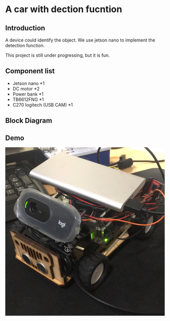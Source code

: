 # A car with dection fucntion

## Introduction

A device could identify the object. We use jetson nano to implement the detection function. 

This project is still under progressing, but it is fun.


##  Component list

* Jetson nano *1
* DC motor *2
* Power bank *1
* TB6612FNG *1
* C270 logitech (USB CAM) *1

##  Block Diagram

## Demo

<img src="https://github.com/gg15c/NV-Detection-Project/blob/master/Img/IMG_3050%202.jpg">
